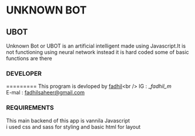 UNKNOWN BOT
============

## UBOT

Unknown Bot or UBOT is an artificial intelligent
made using Javascript.It is not functioning using neural network instead
it is hard coded some of basic functions are there

### DEVELOPER
=========
This program is devloped by [fadhil]("https://fadhilsaheer.github.io/fadhil/")<br />
IG : __fadhil_m_<br />
E-mal : fadhilsaheer@gmail.com<br />

### REQUIREMENTS
This main backend of this app is vannila Javascript</br >
i used css and sass for styling and basic html for layout
